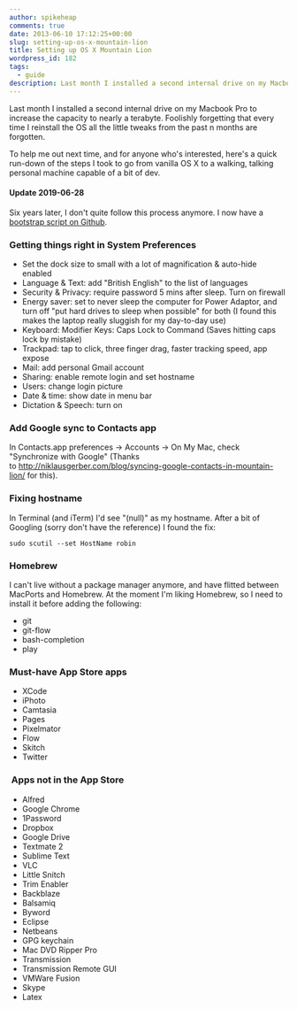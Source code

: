 ```yaml
---
author: spikeheap
comments: true
date: 2013-06-10 17:12:25+00:00
slug: setting-up-os-x-mountain-lion
title: Setting up OS X Mountain Lion
wordpress_id: 182
tags: 
  - guide
description: Last month I installed a second internal drive on my Macbook Pro to increase the capacity to nearly a terabyte. Foolishly forgetting that every time I reinstall the OS all the little tweaks from the past n months are forgotten
---
```


Last month I installed a second internal drive on my Macbook Pro to increase the capacity to nearly a terabyte. Foolishly forgetting that every time I reinstall the OS all the little tweaks from the past n months are forgotten.

To help me out next time, and for anyone who's interested, here's a quick run-down of the steps I took to go from vanilla OS X to a walking, talking personal machine capable of a bit of dev.

#### Update 2019-06-28

Six years later, I don't quite follow this process anymore. I now have a [bootstrap script on Github](https://github.com/spikeheap/dotfiles).

### Getting things right in System Preferences
	
  * Set the dock size to small with a lot of magnification & auto-hide enabled
  * Language & Text: add "British English" to the list of languages
  * Security & Privacy: require password 5 mins after sleep. Turn on firewall
  * Energy saver: set to never sleep the computer for Power Adaptor, and turn off "put hard drives to sleep when possible" for both (I found this makes the laptop really sluggish for my day-to-day use)
  * Keyboard: Modifier Keys: Caps Lock to Command (Saves hitting caps lock by mistake)
  * Trackpad: tap to click, three finger drag, faster tracking speed, app expose
  * Mail: add personal Gmail account
  * Sharing: enable remote login and set hostname
  * Users: change login picture
  * Date & time: show date in menu bar
  * Dictation & Speech: turn on




### Add Google sync to Contacts app


In Contacts.app preferences -> Accounts -> On My Mac, check "Synchronize with Google" (Thanks to http://niklausgerber.com/blog/syncing-google-contacts-in-mountain-lion/ for this).


### Fixing hostname


In Terminal (and iTerm) I'd see "(null)" as my hostname. After a bit of Googling (sorry don't have the reference) I found the fix:

`sudo scutil --set HostName robin`



### Homebrew


I can't live without a package manager anymore, and have flitted between MacPorts and Homebrew. At the moment I'm liking Homebrew, so I need to install it before adding the following:



	
  * git
  * git-flow
  * bash-completion
  * play




### Must-have App Store apps


  * XCode
  * iPhoto
  * Camtasia
  * Pages
  * Pixelmator
  * Flow
  * Skitch
  * Twitter

###  Apps not in the App Store

  * Alfred
  * Google Chrome
  * 1Password
  * Dropbox
  * Google Drive
  * Textmate 2
  * Sublime Text
  * VLC
  * Little Snitch
  * Trim Enabler
  * Backblaze
  * Balsamiq
  * Byword
  * Eclipse
  * Netbeans
  * GPG keychain
  * Mac DVD Ripper Pro
  * Transmission
  * Transmission Remote GUI
  * VMWare Fusion
  * Skype
  * Latex


